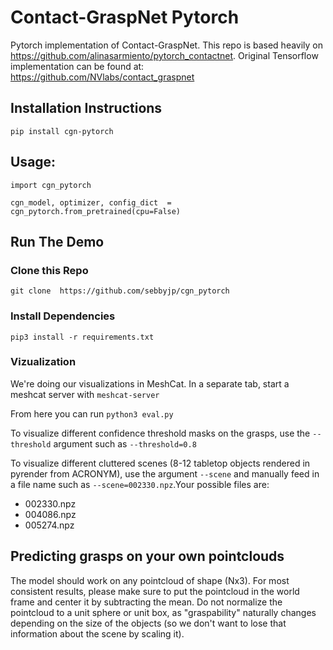 # Contact-GraspNet Pytorch
Pytorch implementation of Contact-GraspNet. This repo is based heavily on 
https://github.com/alinasarmiento/pytorch_contactnet. Original Tensorflow implementation can be found at: https://github.com/NVlabs/contact_graspnet


## Installation Instructions
`pip install cgn-pytorch`

## Usage:
`import cgn_pytorch`

`cgn_model, optimizer, config_dict  = cgn_pytorch.from_pretrained(cpu=False)`


## Run The Demo
### Clone this Repo
`git clone  https://github.com/sebbyjp/cgn_pytorch`

### Install Dependencies
`pip3 install -r requirements.txt`

### Vizualization
We're doing our visualizations in MeshCat. In a separate tab, start a meshcat server with `meshcat-server`

From here you can run `python3 eval.py`

To visualize different confidence threshold masks on the grasps, use the `--threshold` argument such as `--threshold=0.8`

To visualize different cluttered scenes (8-12 tabletop objects rendered in pyrender from ACRONYM), use the argument `--scene` and manually feed in a file name such as `--scene=002330.npz`.Your possible files are:
- 002330.npz
- 004086.npz
- 005274.npz

## Predicting grasps on your own pointclouds
The model should work on any pointcloud of shape (Nx3). For most consistent results, please make sure to put the pointcloud in the world frame and center it by subtracting the mean. Do not normalize the pointcloud to a unit sphere or unit box, as "graspability" naturally changes depending on the size of the objects (so we don't want to lose that information about the scene by scaling it).

